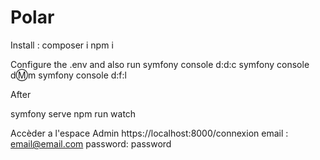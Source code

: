 # Polar
Install : 
composer i
npm i 


Configure the .env and also run
symfony console d:d:c
symfony console d:m:m
symfony console d:f:l

After 

symfony serve 
npm run watch 

Accèder a l'espace Admin 
https://localhost:8000/connexion
email : email@email.com
password: password 



